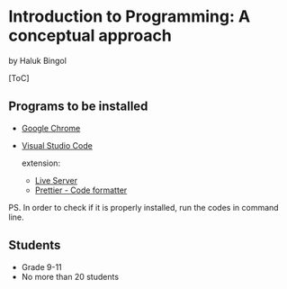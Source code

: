 # Introduction to Programming: A conceptual approach 
by Haluk Bingol

[ToC]

## Programs to be installed

- [Google Chrome](https://www.google.com/chrome/)
- [Visual Studio Code](https://code.visualstudio.com/)

	extension:
	
	- [Live Server](https://marketplace.visualstudio.com/items?itemName=ritwickdey.LiveServer)
	- [Prettier - Code formatter](https://marketplace.visualstudio.com/items?itemName=esbenp.prettier-vscode)
	

PS. In order to check if it is properly installed, run the codes in command line.

## Students

- Grade 9-11
- No more than 20 students

